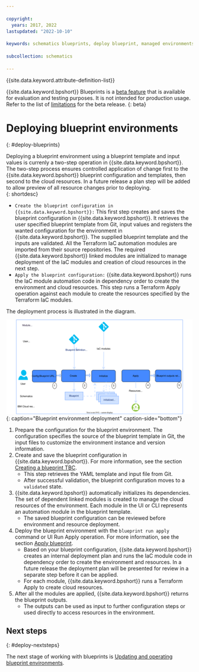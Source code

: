 ```yaml
---

copyright:
  years: 2017, 2022
lastupdated: "2022-10-10"

keywords: schematics blueprints, deploy blueprint, managed environments

subcollection: schematics

---
```


{{site.data.keyword.attribute-definition-list}}

{{site.data.keyword.bpshort}} Blueprints is a [beta feature](/docs/schematics?topic=schematics-bp-beta-limitations) that is available for evaluation and testing purposes. It is not intended for production usage. Refer to the list of [limitations](/docs/schematics?topic=schematics-bp-beta-limitations) for the beta release.
{: beta}

# Deploying blueprint environments
{: #deploy-blueprints}

Deploying a blueprint environment using a blueprint template and input values is currenly a two-step operation in {{site.data.keyword.bpshort}}. The two-step process ensures controlled application of change first to the {{site.data.keyword.bpshort}} blueprint configuration and templates, then second to the cloud resources. In a future release a plan step will be added to allow preview of all resource changes prior to deploying.   
{: shortdesc} 

- `Create the blueprint configuration in {{site.data.keyword.bpshort}}:` This first step creates and saves the blueprint configuration in {{site.data.keyword.bpshort}}. It retrieves the user specified blueprint template from Git, input values and registers the wanted configuration for the environment in {{site.data.keyword.bpshort}}. The supplied blueprint template and the inputs are validated. All the Terraform IaC automation modules are imported from their source repositories. The required {{site.data.keyword.bpshort}} linked modules are initialized to manage deployment of the IaC modules and creation of cloud resources in the next step.
- `Apply the blueprint configuration:` {{site.data.keyword.bpshort}} runs the IaC module automation code in dependency order to create the environment and cloud resources. This step runs a Terraform Apply operation against each module to create the resources specified by the Terraform IaC modules.       

The deployment process is illustrated in the diagram.

![Blueprint environment deployment](../images/sc-bp-deploy.svg){: caption="Blueprint environment deployment" caption-side="bottom"}

1. Prepare the configuration for the blueprint environment. The configuration specifies the source of the blueprint template in Git, the input files to customize the environment instance and version information.  
2. Create and save the blueprint configuration in {{site.data.keyword.bpshort}}. For more information, see the section [Creating a blueprint TBC](/docs/schematics?topic=schematics-schematics-cli-reference#schematics-blueprint-create).
    - This step retrieves the YAML template and input file from Git. 
    - After successful validation, the blueprint configuration moves to a `validated` state.  
3. {{site.data.keyword.bpshort}} automatically initializes its dependencies. The set of dependent linked modules is created to manage the cloud resources of the environment. Each module in the UI or CLI represents an automation module in the blueprint template. 
    - The saved blueprint configuration can be reviewed before environment and resource deployment.     
4. Deploy the blueprint environment with the `blueprint run apply` command or UI Run Apply operation. For more information, see the section [Apply blueprint](/docs/schematics?topic=schematics-schematics-cli-reference#schematics-blueprint-apply). 
    - Based on your blueprint configuration, {{site.data.keyword.bpshort}} creates an internal deployment plan and runs the IaC module code in dependency order to create the environment and resources. In a future release the deployment plan will be presented for review in a separate step before it can be applied. 
    - For each module, {{site.data.keyword.bpshort}} runs a Terraform Apply to create cloud resources. 
5. After all the modules are applied, {{site.data.keyword.bpshort}} returns the blueprint outputs. 
    - The outputs can be used as input to further configuration steps or used directly to access resources in the environment.   

## Next steps
{: #deploy-nextsteps}

The next stage of working with blueprints is [Updating and operating blueprint environments](/docs/schematics?topic=schematics-update-blueprints).

